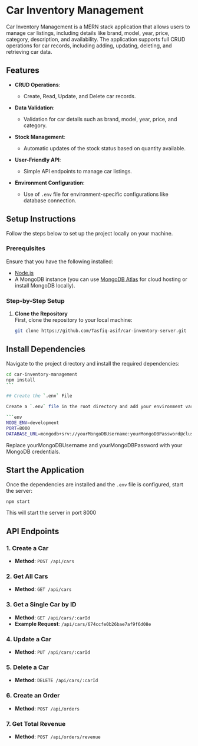 # Car Inventory Management

Car Inventory Management is a MERN stack application that allows users to manage car listings, including details like brand, model, year, price, category, description, and availability. The application supports full CRUD operations for car records, including adding, updating, deleting, and retrieving car data.

## Features

- **CRUD Operations**:
  - Create, Read, Update, and Delete car records.
- **Data Validation**:

  - Validation for car details such as brand, model, year, price, and category.

- **Stock Management**:

  - Automatic updates of the stock status based on quantity available.

- **User-Friendly API**:

  - Simple API endpoints to manage car listings.

- **Environment Configuration**:
  - Use of `.env` file for environment-specific configurations like database connection.

## Setup Instructions

Follow the steps below to set up the project locally on your machine.

### Prerequisites

Ensure that you have the following installed:

- [Node.js](https://nodejs.org/en/download/)
- A MongoDB instance (you can use [MongoDB Atlas](https://www.mongodb.com/cloud/atlas) for cloud hosting or install MongoDB locally).

### Step-by-Step Setup

1. **Clone the Repository**  
   First, clone the repository to your local machine:

   ```bash
   git clone https://github.com/Tasfiq-asif/car-inventory-server.git
   ```

## Install Dependencies

Navigate to the project directory and install the required dependencies:

````bash
cd car-inventory-management
npm install
```

## Create the `.env` File

Create a `.env` file in the root directory and add your environment variables:

```env
NODE_ENV=development
PORT=8000
DATABASE_URL=mongodb+srv://yourMongoDBUsername:yourMongoDBPassword@cluster0.onhj8vc.mongodb.net/?retryWrites=true&w=majority&appName=Cluster0
````

Replace yourMongoDBUsername and yourMongoDBPassword with your MongoDB credentials.

## Start the Application

Once the dependencies are installed and the `.env` file is configured, start the server:

```bash
npm start
```

This will start the server in port 8000

## API Endpoints

### 1. Create a Car

- **Method**: `POST /api/cars`

### 2. Get All Cars

- **Method**: `GET /api/cars`

### 3. Get a Single Car by ID

- **Method**: `GET /api/cars/:carId`
- **Example Request**: `/api/cars/674ccfe0b26bae7af9f6d08e`

### 4. Update a Car

- **Method**: `PUT /api/cars/:carId`

### 5. Delete a Car

- **Method**: `DELETE /api/cars/:carId`

### 6. Create an Order

- **Method**: `POST /api/orders`

### 7. Get Total Revenue

- **Method**: `POST /api/orders/revenue`

```

```
